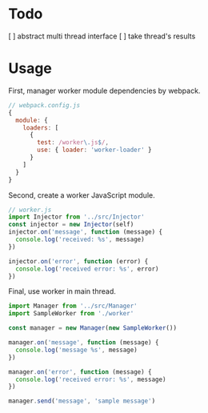 # Todo
[ ] abstract multi thread interface
[ ] take thread's results

# Usage
First, manager worker module dependencies by webpack.
```js
// webpack.config.js
{
  module: {
    loaders: [
      {
        test: /worker\.js$/,
        use: { loader: 'worker-loader' }
      }
    ]
  }
}
```

Second, create a worker JavaScript module.
```js
// worker.js
import Injector from '../src/Injector'
const injector = new Injector(self)
injector.on('message', function (message) {
  console.log('received: %s', message)
})

injector.on('error', function (error) {
  console.log('received error: %s', error)
})
```

Final, use worker in main thread.
```js
import Manager from '../src/Manager'
import SampleWorker from './worker'

const manager = new Manager(new SampleWorker())

manager.on('message', function (message) {
  console.log('message %s', message)
})

manager.on('error', function (message) {
  console.log('received error: %s', message)
})

manager.send('message', 'sample message')
```

